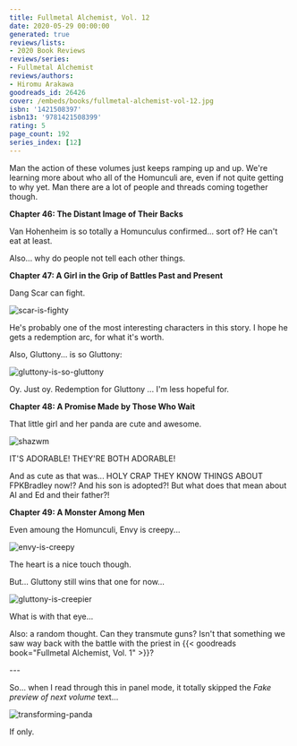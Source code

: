 ```yaml
---
title: Fullmetal Alchemist, Vol. 12
date: 2020-05-29 00:00:00
generated: true
reviews/lists:
- 2020 Book Reviews
reviews/series:
- Fullmetal Alchemist
reviews/authors:
- Hiromu Arakawa
goodreads_id: 26426
cover: /embeds/books/fullmetal-alchemist-vol-12.jpg
isbn: '1421508397'
isbn13: '9781421508399'
rating: 5
page_count: 192
series_index: [12]
---
```

Man the action of these volumes just keeps ramping up and up. We're learning more about who all of the Homunculi are, even if not quite getting to why yet. Man there are a lot of people and threads coming together though.  

 **Chapter 46: The Distant Image of Their Backs**  

<!--more-->

Van Hohenheim is so totally a Homunculus confirmed... sort of? He can't eat at least.  

Also... why do people not tell each other things.  

 **Chapter 47: A Girl in the Grip of Battles Past and Present**  

Dang Scar can fight.  

![scar-is-fighty](/embeds/books/attachments/scar-is-fighty.png)  

He's probably one of the most interesting characters in this story. I hope he gets a redemption arc, for what it's worth.  

Also, Gluttony... is so Gluttony:  

![gluttony-is-so-gluttony](/embeds/books/attachments/gluttony-is-so-gluttony.png)  

Oy. Just oy. Redemption for Gluttony ... I'm less hopeful for.  

**Chapter 48: A Promise Made by Those Who Wait**  

That little girl and her panda are cute and awesome.  

![shazwm](/embeds/books/attachments/shazwm.png)  

IT'S ADORABLE! THEY'RE BOTH ADORABLE!  

And as cute as that was... HOLY CRAP THEY KNOW THINGS ABOUT FPKBradley now!? And his son is adopted?! But what does that mean about Al and Ed and their father?!  

 **Chapter 49: A Monster Among Men**  

Even amoung the Homunculi, Envy is creepy...  

![envy-is-creepy](/embeds/books/attachments/envy-is-creepy.png)  

The heart is a nice touch though.  

But... Gluttony still wins that one for now...  

![gluttony-is-creepier](/embeds/books/attachments/gluttony-is-creepier.png)  

What is with that eye...  

Also: a random thought. Can they transmute guns? Isn't that something we saw way back with the battle with the priest in {{< goodreads book="Fullmetal Alchemist, Vol. 1" >}}?  

\---  

So... when I read through this in panel mode, it totally skipped the *Fake preview of next volume* text...  

![transforming-panda](/embeds/books/attachments/transforming-panda.png)  

If only.